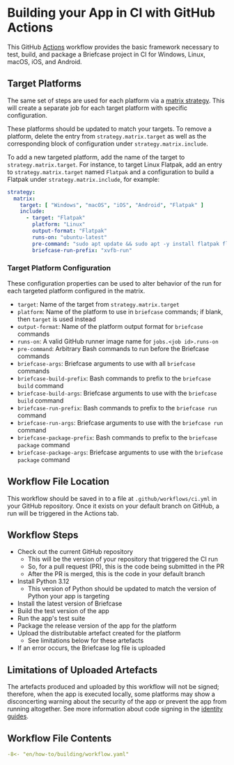 # Building your App in CI with GitHub Actions

This GitHub [Actions](https://docs.github.com/en/actions) workflow
provides the basic framework necessary to test, build, and package a
Briefcase project in CI for Windows, Linux, macOS, iOS, and Android.

## Target Platforms

The same set of steps are used for each platform via a [matrix
strategy](https://docs.github.com/en/actions/writing-workflows/choosing-what-your-workflow-does/running-variations-of-jobs-in-a-workflow).
This will create a separate job for each target platform with specific
configuration.

These platforms should be updated to match your targets. To remove a
platform, delete the entry from `strategy.matrix.target` as well as the
corresponding block of configuration under `strategy.matrix.include`.

To add a new targeted platform, add the name of the target to
`strategy.matrix.target`. For instance, to target Linux Flatpak, add an
entry to `strategy.matrix.target` named `Flatpak` and a configuration to
build a Flatpak under `strategy.matrix.include`, for example:

```YAML
strategy:
  matrix:
    target: [ "Windows", "macOS", "iOS", "Android", "Flatpak" ]
    include:
      - target: "Flatpak"
        platform: "Linux"
        output-format: "Flatpak"
        runs-on: "ubuntu-latest"
        pre-command: "sudo apt update && sudo apt -y install flatpak flatpak-builder"
        briefcase-run-prefix: "xvfb-run"
```

### Target Platform Configuration

These configuration properties can be used to alter behavior of the run
for each targeted platform configured in the matrix.

- `target`: Name of the target from `strategy.matrix.target`
- `platform`: Name of the platform to use in `briefcase` commands; if blank, then
  `target` is used instead
- `output-format`: Name of the platform output format for `briefcase` commands
- `runs-on`: A valid GitHub runner image name for `jobs.<job id>.runs-on`
- `pre-command`: Arbitrary Bash commands to run before the Briefcase commands
- `briefcase-args`: Briefcase arguments to use with all `briefcase` commands
- `briefcase-build-prefix`: Bash commands to prefix to the `briefcase build` command
- `briefcase-build-args`: Briefcase arguments to use with the `briefcase build` command
- `briefcase-run-prefix`: Bash commands to prefix to the `briefcase run` command
- `briefcase-run-args`: Briefcase arguments to use with the `briefcase run` command
- `briefcase-package-prefix`: Bash commands to prefix to the `briefcase package` command
- `briefcase-package-args`: Briefcase arguments to use with the `briefcase package`
  command

## Workflow File Location

This workflow should be saved in to a file at `.github/workflows/ci.yml`
in your GitHub repository. Once it exists on your default branch on
GitHub, a run will be triggered in the Actions tab.

## Workflow Steps

- Check out the current GitHub repository
  - This will be the version of your repository that triggered the CI run
  - So, for a pull request (PR), this is the code being submitted in the PR
  - After the PR is merged, this is the code in your default branch
- Install Python 3.12
  - This version of Python should be updated to match the version of Python your app
    is targeting
- Install the latest version of Briefcase
- Build the test version of the app
- Run the app's test suite
- Package the release version of the app for the platform
- Upload the distributable artefact created for the platform
  - See limitations below for these artefacts
- If an error occurs, the Briefcase log file is uploaded

## Limitations of Uploaded Artefacts

The artefacts produced and uploaded by this workflow will not be signed;
therefore, when the app is executed locally, some platforms may show a
disconcerting warning about the security of the app or prevent the app
from running altogether. See more information about code signing in the
[identity guides](../how-to/code-signing/).

## Workflow File Contents

```YAML
-8<- "en/how-to/building/workflow.yaml"
```

